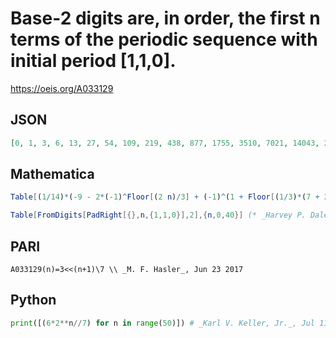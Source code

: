 # Base\-2 digits are, in order, the first n terms of the periodic sequence with initial period \[1,1,0\]\.
https://oeis.org/A033129
## JSON
```JSON
[0, 1, 3, 6, 13, 27, 54, 109, 219, 438, 877, 1755, 3510, 7021, 14043, 28086, 56173, 112347, 224694, 449389, 898779, 1797558, 3595117, 7190235, 14380470, 28760941, 57521883, 115043766, 230087533, 460175067, 920350134, 1840700269]
```
## Mathematica
```Mathematica
Table[(1/14)*(-9 - 2*(-1)^Floor[(2 n)/3] + (-1)^(1 + Floor[(1/3)*(7 + 2 n)]) + 3*2^(2 + n)), {n, 0, 100}] (* _John M. Campbell_, Dec 26 2016 *)
```
```Mathematica
Table[FromDigits[PadRight[{},n,{1,1,0}],2],{n,0,40}] (* _Harvey P. Dale_, Oct 02 2022 *)
```
## PARI
```PARI
A033129(n)=3<<(n+1)\7 \\ _M. F. Hasler_, Jun 23 2017
```
## Python
```Python
print([(6*2**n//7) for n in range(50)]) # _Karl V. Keller, Jr._, Jul 11 2022
```
